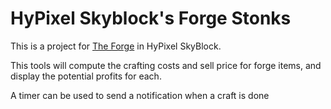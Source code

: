 # HyPixel Skyblock's Forge Stonks

This is a project for [The Forge](https://wiki.hypixel.net/The_Forge) in HyPixel SkyBlock.

This tools will compute the crafting costs and sell price for forge items, and display the potential profits for each.

A timer can be used to send a notification when a craft is done

